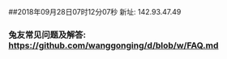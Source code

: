 ##2018年09月28日07时12分07秒 新址: 142.93.47.49
### 兔友常见问题及解答: https://github.com/wanggonging/d/blob/w/FAQ.md
